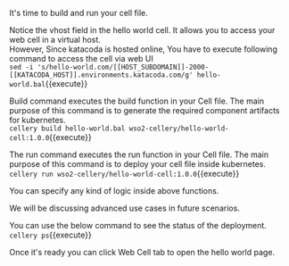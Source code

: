 It's time to build and run your cell file. 

Notice the vhost field in the hello world cell. It allows you to access your web cell in a virtual host.  
However, Since katacoda is hosted online, You have to execute following command to access the cell via web UI  
`sed -i 's/hello-world.com/[[HOST_SUBDOMAIN]]-2000-[[KATACODA_HOST]].environments.katacoda.com/g' hello-world.bal`{{execute}}

Build command executes the build function in your Cell file. The main purpose of this command is to generate the required component artifacts for kubernetes.  
`cellery build hello-world.bal wso2-cellery/hello-world-cell:1.0.0`{{execute}}

The run command executes the run function in your Cell file. The main purpose of this command is to deploy your cell file inside kubernetes.  
`cellery run wso2-cellery/hello-world-cell:1.0.0`{{execute}}

You can specify any kind of logic inside above functions.

We will be discussing advanced use cases in future scenarios.

You can use the below command to see the status of the deployment.  
`cellery ps`{{execute}}

Once it's ready you can click Web Cell tab to open the hello world page.
